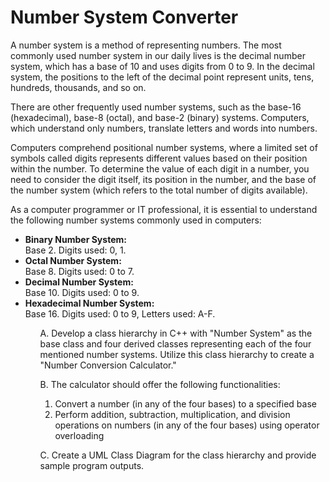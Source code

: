<h1>Number System Converter</h1>

<p>A number system is a method of representing numbers. The most commonly used number system in our daily lives is the decimal number system, which has a base of 10 and uses digits from 0 to 9. In the decimal system, the positions to the left of the decimal point represent units, tens, hundreds, thousands, and so on.</p>

<p>There are other frequently used number systems, such as the base-16 (hexadecimal), base-8 (octal), and base-2 (binary) systems. Computers, which understand only numbers, translate letters and words into numbers.</p>

<p>Computers comprehend positional number systems, where a limited set of symbols called digits represents different values based on their position within the number. To determine the value of each digit in a number, you need to consider the digit itself, its position in the number, and the base of the number system (which refers to the total number of digits available).</p>

<p>As a computer programmer or IT professional, it is essential to understand the following number systems commonly used in computers:</p>
<ul>
<li><strong>Binary Number System:</strong><br>
Base 2. Digits used: 0, 1.</li>

<li><strong>Octal Number System:</strong><br>
Base 8. Digits used: 0 to 7.</li>

<li><strong>Decimal Number System:</strong><br>
Base 10. Digits used: 0 to 9.</li>

<li><strong>Hexadecimal Number System:</strong><br>
Base 16. Digits used: 0 to 9, Letters used: A-F.</li>
<ul>

<p>A. Develop a class hierarchy in C++ with "Number System" as the base class and four derived classes representing each of the four mentioned number systems. Utilize this class hierarchy to create a "Number Conversion Calculator."</p>

<p>B. The calculator should offer the following functionalities:</p>
<ol>
<li>Convert a number (in any of the four bases) to a specified base</li>
<li>Perform addition, subtraction, multiplication, and division operations on numbers (in any of the four bases) using operator overloading</li>
</ol>

<p>C. Create a UML Class Diagram for the class hierarchy and provide sample program outputs.</p>